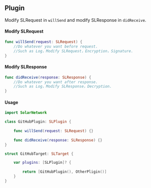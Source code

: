 ## Plugin

Modify SLRequest in `willSend` and modify SLResponse in `didReceive`.

#### Modify SLRequest

```swift
func willSend(request: SLRequest) {
    //Do whatever you want before request.
    //Such as Log，Modify SLRequest，Encryption，Signature.
}
```

#### Modify SLResponse

```swift
func didReceive(response: SLResponse) {
    //Do whatever you want after response.
    //Such as Log，Modify SLResponse，Decryption.
}

```

#### Usage

```swift
import SolarNetwork

class GitHubPlugin: SLPlugin {
    
    func willSend(request: SLRequest) {}
    
    func didReceive(response: SLResponse) {}
}

struct GitHubTarget: SLTarget {

    var plugins: [SLPlugin]? {
    
        return [GitHubPlugin(), OtherPligin()]
    }
}
```

